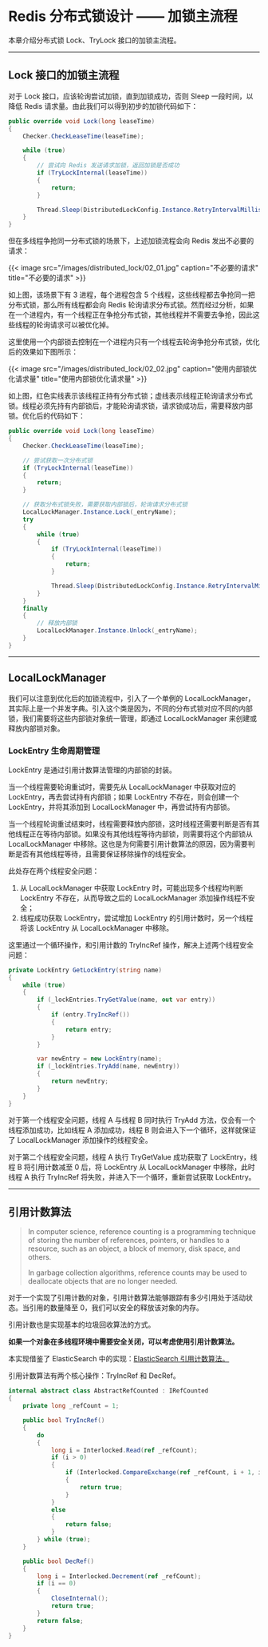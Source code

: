 # Redis 分布式锁设计 —— 加锁主流程


本章介绍分布式锁 Lock、TryLock 接口的加锁主流程。

---

## Lock 接口的加锁主流程

对于 Lock 接口，应该轮询尝试加锁，直到加锁成功，否则 Sleep 一段时间，以降低 Redis 请求量。由此我们可以得到初步的加锁代码如下：

``` csharp
public override void Lock(long leaseTime)
{
    Checker.CheckLeaseTime(leaseTime);

    while (true)
    {
        // 尝试向 Redis 发送请求加锁，返回加锁是否成功
        if (TryLockInternal(leaseTime))
        {
            return;
        }

        Thread.Sleep(DistributedLockConfig.Instance.RetryIntervalMilliseconds);
    }
}
```

但在多线程争抢同一分布式锁的场景下，上述加锁流程会向 Redis 发出不必要的请求：

{{< image src="/images/distributed_lock/02_01.jpg" caption="不必要的请求" title="不必要的请求" >}}

如上图，该场景下有 3 进程，每个进程包含 5 个线程，这些线程都去争抢同一把分布式锁，那么所有线程都会向 Redis 轮询请求分布式锁。然而经过分析，如果在一个进程内，有一个线程正在争抢分布式锁，其他线程并不需要去争抢，因此这些线程的轮询请求可以被优化掉。

这里使用一个内部锁去控制在一个进程内只有一个线程去轮询争抢分布式锁，优化后的效果如下图所示：

{{< image src="/images/distributed_lock/02_02.jpg" caption="使用内部锁优化请求量" title="使用内部锁优化请求量" >}}

如上图，红色实线表示该线程正持有分布式锁；虚线表示线程正轮询请求分布式锁。线程必须先持有内部锁后，才能轮询请求锁，请求锁成功后，需要释放内部锁。优化后的代码如下：

``` C#
public override void Lock(long leaseTime)
{
    Checker.CheckLeaseTime(leaseTime);

    // 尝试获取一次分布式锁
    if (TryLockInternal(leaseTime))
    {
        return;
    }

    // 获取分布式锁失败，需要获取内部锁后，轮询请求分布式锁
    LocalLockManager.Instance.Lock(_entryName);
    try
    {
        while (true)
        {
            if (TryLockInternal(leaseTime))
            {
                return;
            }

            Thread.Sleep(DistributedLockConfig.Instance.RetryIntervalMilliseconds);
        }
    }
    finally
    {
        // 释放内部锁
        LocalLockManager.Instance.Unlock(_entryName);
    }
}
```

---

## LocalLockManager

我们可以注意到优化后的加锁流程中，引入了一个单例的 LocalLockManager，其实际上是一个并发字典。引入这个类是因为，不同的分布式锁对应不同的内部锁，我们需要将这些内部锁对象统一管理，即通过 LocalLockManager 来创建或释放内部锁对象。

### LockEntry 生命周期管理

LockEntry 是通过引用计数算法管理的内部锁的封装。

当一个线程需要轮询重试时，需要先从 LocalLockManager 中获取对应的 LockEntry，再去尝试持有内部锁；如果 LockEntry 不存在，则会创建一个 LockEntry，并将其添加到 LocalLockManager 中，再尝试持有内部锁。

当一个线程轮询重试结束时，线程需要释放内部锁，这时线程还需要判断是否有其他线程正在等待内部锁。如果没有其他线程等待内部锁，则需要将这个内部锁从 LocalLockManager 中移除。这也是为何需要引用计数算法的原因，因为需要判断是否有其他线程等待，且需要保证移除操作的线程安全。

此处存在两个线程安全问题：

1. 从 LocalLockManager 中获取 LockEntry 时，可能出现多个线程均判断 LockEntry 不存在，从而导致之后的 LocalLockManager 添加操作线程不安全；
2. 线程成功获取 LockEntry，尝试增加 LockEntry 的引用计数时，另一个线程将该 LockEntry 从 LocalLockManager 中移除。

这里通过一个循环操作，和引用计数的 TryIncRef 操作，解决上述两个线程安全问题：

``` csharp
private LockEntry GetLockEntry(string name)
{
    while (true)
    {
        if (_lockEntries.TryGetValue(name, out var entry))
        {
            if (entry.TryIncRef())
            {
                return entry;
            }
        }

        var newEntry = new LockEntry(name);
        if (_lockEntries.TryAdd(name, newEntry))
        {
            return newEntry;
        }
    }
}
```

对于第一个线程安全问题，线程 A 与线程 B 同时执行 TryAdd 方法，仅会有一个线程添加成功，比如线程 A 添加成功，线程 B 则会进入下一个循环，这样就保证了 LocalLockManager 添加操作的线程安全。

对于第二个线程安全问题，线程 A 执行 TryGetValue 成功获取了 LockEntry，线程 B 将引用计数减至 0 后，将 LockEntry 从 LocalLockManager 中移除，此时线程 A 执行 TryIncRef 将失败，并进入下一个循环，重新尝试获取 LockEntry。

---

## 引用计数算法

> In computer science, reference counting is a programming technique of storing the number of references, pointers, or handles to a resource, such as an object, a block of memory, disk space, and others.
>
> In garbage collection algorithms, reference counts may be used to deallocate objects that are no longer needed.

对于一个实现了引用计数的对象，引用计数算法能够跟踪有多少引用处于活动状态。当引用的数量降至 0，我们可以安全的释放该对象的内存。

引用计数也是实现基本的垃圾回收算法的方式。

**如果一个对象在多线程环境中需要安全关闭，可以考虑使用引用计数算法。**

本实现借鉴了 ElasticSearch 中的实现：[ElasticSearch 引用计数算法。](https://github.com/elastic/elasticsearch/blob/main/libs/core/src/main/java/org/elasticsearch/core/AbstractRefCounted.java)

引用计数算法有两个核心操作：TryIncRef 和 DecRef。

``` csharp
internal abstract class AbstractRefCounted : IRefCounted
{
    private long _refCount = 1;

    public bool TryIncRef()
    {
        do
        {
            long i = Interlocked.Read(ref _refCount);
            if (i > 0)
            {
                if (Interlocked.CompareExchange(ref _refCount, i + 1, i) == i)
                {
                    return true;
                }
            }
            else
            {
                return false;
            }
        } while (true);
    }

    public bool DecRef()
    {
        long i = Interlocked.Decrement(ref _refCount);
        if (i == 0)
        {
            CloseInternal();
            return true;
        }
        return false;
    }
}
```

### 
